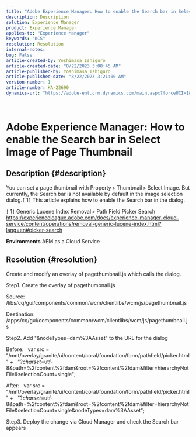 ```yaml
---
title: "Adobe Experience Manager: How to enable the Search bar in Select Image of Page Thumbnail"
description: Description
solution: Experience Manager
product: Experience Manager
applies-to: "Experience Manager"
keywords: "KCS"
resolution: Resolution
internal-notes: 
bug: False
article-created-by: Yoshimasa Ishiguro
article-created-date: "8/22/2023 3:08:45 AM"
article-published-by: Yoshimasa Ishiguro
article-published-date: "8/22/2023 3:21:00 AM"
version-number: 1
article-number: KA-22690
dynamics-url: "https://adobe-ent.crm.dynamics.com/main.aspx?forceUCI=1&pagetype=entityrecord&etn=knowledgearticle&id=b8a6342e-9940-ee11-bdf3-6045bd006704"

---
```

# Adobe Experience Manager: How to enable the Search bar in Select Image of Page Thumbnail

## Description {#description}


You can set a page thumbnail with Property `>`  Thumbnail `>`  Select Image. But currently, the Search bar is not available by default in the image selection dialog.`[` 1`]`  This article explains how to enable the Search bar in the dialog.

`[` 1`]`  Generic Lucene Index Removal `>`  Path Field Picker Search
 https://experienceleague.adobe.com/docs/experience-manager-cloud-service/content/operations/removal-generic-lucene-index.html?lang=en#picker-search

<b>Environments</b>
 AEM as a Cloud Service


## Resolution {#resolution}


Create and modify an overlay of pagethumbnail.js which calls the dialog.

Step1. Create the overlay of pagethumbnail.js

Source:
  /libs/cq/gui/components/common/wcm/clientlibs/wcm/js/pagethumbnail.js

Destination:
  /apps/cq/gui/components/common/wcm/clientlibs/wcm/js/pagethumbnail.js

Step2. Add "&nodeTypes=dam%3AAsset" to the URL for the dialog

Before:
  var src = "/mnt/overlay/granite/ui/content/coral/foundation/form/pathfield/picker.html" +
  "?_charset_=utf-8&path=%2fcontent%2fdam&root=%2fcontent%2fdam&filter=hierarchyNotFile&selectionCount=single";

After:
  var src = "/mnt/overlay/granite/ui/content/coral/foundation/form/pathfield/picker.html" +
  "?_charset_=utf-8&path=%2fcontent%2fdam&root=%2fcontent%2fdam&filter=hierarchyNotFile&selectionCount=single&nodeTypes=dam%3AAsset";

Step3. Deploy the change via Cloud Manager and check the Search bar appears
